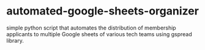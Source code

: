 # automated-google-sheets-organizer
simple python script that automates the distribution of membership applicants to multiple Google sheets of various tech teams using gspread library.
